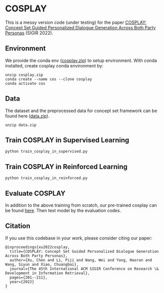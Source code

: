 # COSPLAY

This is a messy version code (under testing) for the
paper [COSPLAY: Concept Set Guided Personalized Dialogue Generation Across Both Party Personas](https://dl.acm.org/doi/abs/10.1145/3477495.3531957) (SIGIR 2022).

## Environment

We provide the conda
env ([cosplay.zip](https://drive.google.com/file/d/1RPcT7QCmUxZ9J7sVS13cfGZUIT6GbWI6/view?usp=share_link)) to setup
environment.
With conda installed, create cosplay conda environment by:

```
unzip cosplay.zip
conda create --name cos --clone cosplay
conda activate cos
```

## Data
The dataset and the preprocessed data for concept set framework can be found here ([data.zip](https://drive.google.com/file/d/1Pjxa33KfjwqcSZRlhhwCgucelpSn8_A5/view?usp=share_link)).
```
unzip data.zip
```

## Train COSPLAY in Supervised Learning

```
python train_cosplay_in_supervised.py
```

## Train COSPLAY in Reinforced Learning

```
python train_cosplay_in_reinforced.py
```

## Evaluate COSPLAY
In addition to the above training from scratch, our pre-trained cosplay can be found [here](). 
Then test model by the evaluation codes.

## Citation

If you use this codebase in your work, please consider citing our paper:

```
@inproceedings{xu2022cosplay,
  title={COSPLAY: Concept Set Guided Personalized Dialogue Generation Across Both Party Personas},
  author={Xu, Chen and Li, Piji and Wang, Wei and Yang, Haoran and Wang, Siyun and Xiao, Chuangbai},
  journal={The 45th International ACM SIGIR Conference on Research \& Development in Information Retrieval},
  pages={201--211},
  year={2022}
}
```